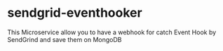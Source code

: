# sendgrid-eventhooker
This Microservice allow you to have a webhook for catch Event Hook by SendGrind and save them on MongoDB
